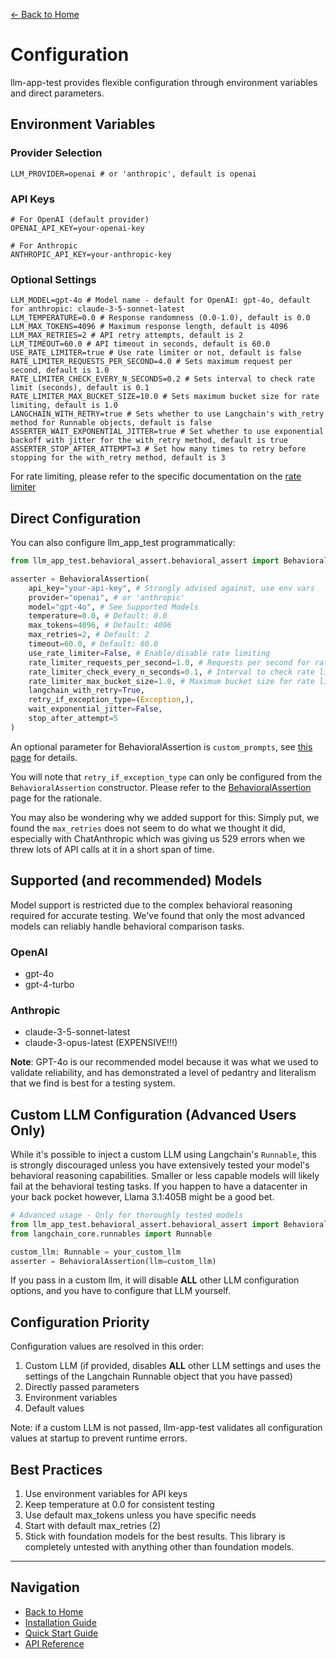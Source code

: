 [← Back to Home](../index.md)

# Configuration

llm-app-test provides flexible configuration through environment variables and direct parameters.

## Environment Variables

### Provider Selection

```
LLM_PROVIDER=openai # or 'anthropic', default is openai
```

### API Keys

```
# For OpenAI (default provider)
OPENAI_API_KEY=your-openai-key

# For Anthropic 
ANTHROPIC_API_KEY=your-anthropic-key
```

### Optional Settings

```
LLM_MODEL=gpt-4o # Model name - default for OpenAI: gpt-4o, default for anthropic: claude-3-5-sonnet-latest
LLM_TEMPERATURE=0.0 # Response randomness (0.0-1.0), default is 0.0
LLM_MAX_TOKENS=4096 # Maximum response length, default is 4096
LLM_MAX_RETRIES=2 # API retry attempts, default is 2
LLM_TIMEOUT=60.0 # API timeout in seconds, default is 60.0
USE_RATE_LIMITER=true # Use rate limiter or not, default is false
RATE_LIMITER_REQUESTS_PER_SECOND=4.0 # Sets maximum request per second, default is 1.0
RATE_LIMITER_CHECK_EVERY_N_SECONDS=0.2 # Sets interval to check rate limit (seconds), default is 0.1
RATE_LIMITER_MAX_BUCKET_SIZE=10.0 # Sets maximum bucket size for rate limiting, default is 1.0
LANGCHAIN_WITH_RETRY=true # Sets whether to use Langchain's with_retry method for Runnable objects, default is false
ASSERTER_WAIT_EXPONENTIAL_JITTER=true # Set whether to use exponential backoff with jitter for the with_retry method, default is true
ASSERTER_STOP_AFTER_ATTEMPT=3 # Set how many times to retry before stopping for the with_retry method, default is 3
```
For rate limiting, please refer to the specific documentation on the [rate limiter](./rate-limiter.md)

## Direct Configuration

You can also configure llm_app_test programmatically:

```python
from llm_app_test.behavioral_assert.behavioral_assert import BehavioralAssertion

asserter = BehavioralAssertion(
    api_key="your-api-key", # Strongly advised against, use env vars
    provider="openai", # or 'anthropic'
    model="gpt-4o", # See Supported Models
    temperature=0.0, # Default: 0.0
    max_tokens=4096, # Default: 4096
    max_retries=2, # Default: 2
    timeout=60.0, # Default: 60.0
    use_rate_limiter=False, # Enable/disable rate limiting
    rate_limiter_requests_per_second=1.0, # Requests per second for rate limiting
    rate_limiter_check_every_n_seconds=0.1, # Interval to check rate limit
    rate_limiter_max_bucket_size=1.0, # Maximum bucket size for rate limiting
    langchain_with_retry=True,
    retry_if_exception_type=(Exception,),
    wait_exponential_jitter=False,
    stop_after_attempt=5
)
```
An optional parameter for BehavioralAssertion is `custom_prompts`, see [this page](custom-prompt-configuration.md) for details.

You will note that `retry_if_exception_type` can only be configured from the `BehavioralAssertion` constructor. Please refer to the [BehavioralAssertion](./behavioral-assertion.md) page for the rationale.

You may also be wondering why we added support for this: Simply put, we found the `max_retries` does not seem to do what we thought it did, especially with ChatAnthropic which was giving us 529 errors when we threw lots of API calls at it in a short span of time.

## Supported (and recommended) Models

Model support is restricted due to the complex behavioral reasoning required for accurate testing. We've found that only the most advanced models can reliably handle behavioral comparison tasks.

### OpenAI
- gpt-4o
- gpt-4-turbo

### Anthropic
- claude-3-5-sonnet-latest
- claude-3-opus-latest (EXPENSIVE!!!)

**Note**: GPT-4o is our recommended model because it was what we used to validate reliability, and has demonstrated a level of pedantry and literalism that we find is best for a testing system.

## Custom LLM Configuration (Advanced Users Only)

While it's possible to inject a custom LLM using Langchain's `Runnable`, this is strongly discouraged unless you have extensively tested your model's behavioral reasoning capabilities. Smaller or less capable models will likely fail at the behavioral testing tasks. If you happen to have a datacenter in your back pocket however, Llama 3.1:405B might be a good bet.

```python
# Advanced usage - Only for thoroughly tested models
from llm_app_test.behavioral_assert.behavioral_assert import BehavioralAssertion
from langchain_core.runnables import Runnable

custom_llm: Runnable = your_custom_llm
asserter = BehavioralAssertion(llm=custom_llm)
```

If you pass in a custom llm, it will disable **ALL** other LLM configuration options, and you have to configure that LLM yourself.

## Configuration Priority

Configuration values are resolved in this order:

1. Custom LLM (if provided, disables **ALL** other LLM settings and uses the settings of the Langchain Runnable object that you have passed)
2. Directly passed parameters
3. Environment variables
4. Default values

Note: if a custom LLM is not passed, llm-app-test validates all configuration values at startup to prevent runtime errors.

## Best Practices

1. Use environment variables for API keys
2. Keep temperature at 0.0 for consistent testing
3. Use default max_tokens unless you have specific needs
4. Start with default max_retries (2)
5. Stick with foundation models for the best results. This library is completely untested with anything other than foundation models.

---

## Navigation

- [Back to Home](../index.md)
- [Installation Guide](../getting-started/installation.md)
- [Quick Start Guide](../getting-started/quickstart.md)
- [API Reference](behavioral-assertion.md)
